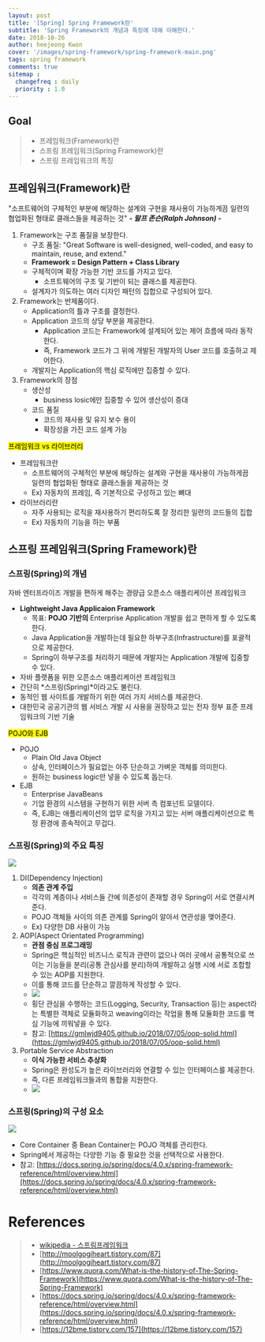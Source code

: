 ```yaml
---
layout: post
title: '[Spring] Spring Framework란'
subtitle: 'Spring Framework의 개념과 특징에 대해 이해한다.'
date: 2018-10-26
author: heejeong Kwon
cover: '/images/spring-framework/spring-framework-main.png'
tags: spring framework
comments: true
sitemap :
  changefreq : daily
  priority : 1.0
---
```



## Goal
> - 프레임워크(Framework)란
> - 스프링 프레임워크(Spring Framework)란
> - 스프링 프레임워크의 특징 

## 프레임워크(Framework)란
"소프트웨어의 구체적인 부분에 해당하는 설계와 구현을 재사용이 가능하게끔 일련의 협업화된 형태로 클래스들을 제공하는 것" ***- 랄프 존슨(Ralph Johnson) -***

1. Framework는 구조 품질을 보장한다.
    * 구조 품질: "Great Software is well-designed, well-coded, and easy to maintain, reuse, and extend."
    * **Framework = Design Pattern + Class Library**
    * 구체적이며 확장 가능한 기반 코드를 가지고 있다.
        * 소프트웨어의 구조 및 기반이 되는 클래스를 제공한다.
    * 설계자가 의도하는 여러 디자인 패턴의 집합으로 구성되어 있다.
2. Framework는 반제품이다.
    * Application의 틀과 구조를 결정한다.
    * Application 코드의 상당 부분을 제공한다.
        * Application 코드는 Framework에 설계되어 있는 제어 흐름에 따라 동작한다.
        * 즉, Framework 코드가 그 위에 개발된 개발자의 User 코드를 호출하고 제어한다.
    * 개발자는 Application의 핵심 로직에만 집중할 수 있다.
3. Framework의 장점
    * 생산성
        * business losic에만 집중할 수 있어 생산성이 증대
    * 코드 품질
        * 코드의 재사용 및 유지 보수 용이
        * 확장성을 가진 코드 설계 가능

<mark>프레임워크 vs 라이브러리</mark>
* 프레임워크란
    * 소프트웨어의 구체적인 부분에 해당하는 설계와 구현을 재사용이 가능하게끔 일련의 협업화된 형태로 클래스들을 제공하는 것
    * Ex) 자동차의 프레임, 즉 기본적으로 구성하고 있는 뼈대
* 라이브러리란 
    * 자주 사용되는 로직을 재사용하기 편리하도록 잘 정리한 일련의 코드들의 집합
    * Ex) 자동차의 기능을 하는 부품


## 스프링 프레임워크(Spring Framework)란
### 스프링(Spring)의 개념
자바 엔터프라이즈 개발을 편하게 해주는 경량급 오픈소스 애플리케이션 프레임워크

* **Lightweight Java Applicaion Framework**
    * 목표: **POJO 기반의** Enterprise Application 개발을 쉽고 편하게 할 수 있도록 한다.
    * Java Application을 개발하는데 필요한 하부구조(Infrastructure)를 포괄적으로 제공한다.
    * Spring이 하부구조를 처리하기 때문에 개발자는 Application 개발에 집중할 수 있다.
* 자바 플랫폼을 위한 오픈소스 애플리케이션 프레임워크
* 간단히 *스프링(Spring)*이라고도 불린다. 
* 동적인 웹 사이트를 개발하기 위한 여러 가지 서비스를 제공한다.
* 대한민국 공공기관의 웹 서비스 개발 시 사용을 권장하고 있는 전자 정부 표준 프레임워크의 기반 기술

<mark>POJO와 EJB</mark>
* POJO
    * Plain Old Java Object
    * 상속, 인터페이스가 필요없는 아주 단순하고 가벼운 객체를 의미한다.
    * 원하는 business logic만 넣을 수 있도록 돕는다.
* EJB
    * Enterprise JavaBeans
    * 기업 환경의 시스템을 구현하기 위한 서버 측 컴포넌트 모델이다. 
    * 즉, EJB는 애플리케이션의 업무 로직을 가지고 있는 서버 애플리케이션으로 특정 환경에 종속적이고 무겁다.

### 스프링(Spring)의 주요 특징
![](/images/spring-framework/spring-feature.png)
1. DI(Dependency Injection)
    * **의존 관계 주입**
    * 각각의 계층이나 서비스들 간에 의존성이 존재할 경우 Spring이 서로 연결시켜준다.
    * POJO 객체들 사이의 의존 관계를 Spring이 알아서 연관성을 맺어준다.
    * Ex) 다양한 DB 사용이 가능
2. AOP(Aspect Orientated Programming)
    * **관점 중심 프로그래밍**
    * Spring은 핵심적인 비즈니스 로직과 관련이 없으나 여러 곳에서 공통적으로 쓰이는 기능들을 분리(공통 관심사를 분리)하여 개발하고 실행 시에 서로 조합할 수 있는 AOP를 지원한다. 
    * 이를 통해 코드를 단순하고 깔끔하게 작성할 수 있다.
    * ![](/images/oop-solid/aop-problem.png)
    * 횡단 관심을 수행하는 코드(Logging, Security, Transaction 등)는 aspect라는 특별한 객체로 모듈화하고 weaving이라는 작업을 통해 모듈화한 코드를 핵심 기능에 끼워넣을 수 있다.
    * 참고: [https://gmlwjd9405.github.io/2018/07/05/oop-solid.html](https://gmlwjd9405.github.io/2018/07/05/oop-solid.html)
3. Portable Service Abstraction
    * **이식 가능한 서비스 추상화**
    * Spring은 완성도가 높은 라이브러리와 연결할 수 있는 인터페이스를 제공한다.
    * 즉, 다른 프레임워크들과의 통합을 지원한다.
    * ![](/images/spring-framework/spring-feature-3.png)

### 스프링(Spring)의 구성 요소
![](/images/spring-framework/spring-structure.png)
* Core Container 중 Bean Container는 POJO 객체를 관리한다.
* Spring에서 제공하는 다양한 기능 중 필요한 것을 선택적으로 사용한다.
* 참고: [https://docs.spring.io/spring/docs/4.0.x/spring-framework-reference/html/overview.html](https://docs.spring.io/spring/docs/4.0.x/spring-framework-reference/html/overview.html)



# References
> - [wikipedia - 스프링프레임워크](https://ko.wikipedia.org/wiki/%EC%8A%A4%ED%94%84%EB%A7%81_%ED%94%84%EB%A0%88%EC%9E%84%EC%9B%8C%ED%81%AC)
> - [http://moolgogiheart.tistory.com/87](http://moolgogiheart.tistory.com/87)
> - [https://www.quora.com/What-is-the-history-of-The-Spring-Framework](https://www.quora.com/What-is-the-history-of-The-Spring-Framework)
> - [https://docs.spring.io/spring/docs/4.0.x/spring-framework-reference/html/overview.html](https://docs.spring.io/spring/docs/4.0.x/spring-framework-reference/html/overview.html)
> - [https://12bme.tistory.com/157](https://12bme.tistory.com/157)
